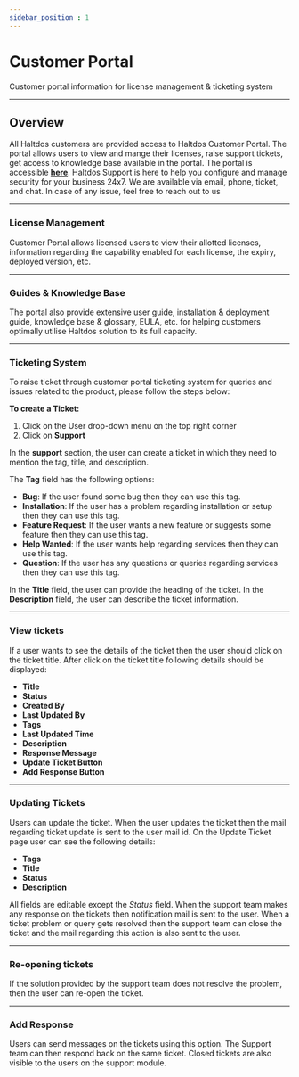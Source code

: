 ```yaml
---
sidebar_position : 1
---
```


# Customer Portal

Customer portal information for license management & ticketing system

---

## Overview

All Haltdos customers are provided access to Haltdos Customer Portal. The portal allows users to view and mange their licenses, raise support tickets, get access to knowledge base available in the portal. The portal is accessible [**here**](https://customer.haltdos.com/).
Haltdos Support is here to help you configure and manage security for your business 24x7. We are available via email, phone, ticket, and chat. In case of any issue, feel free to reach out to us

---

### License Management

Customer Portal allows licensed users to view their allotted licenses, information regarding the capability enabled for each license, the expiry, deployed version, etc.

---

### Guides & Knowledge Base
The portal also provide extensive user guide, installation & deployment guide, knowledge base & glossary, EULA, etc. for helping customers optimally utilise Haltdos solution to its full capacity.

---

### Ticketing System

To raise ticket through customer portal ticketing system for queries and issues related to the product, please follow the steps below:

**To create a Ticket:**  

1. Click on the User drop-down menu on the top right corner
2. Click on **Support**

In the **support** section, the user can create a ticket in which they need to mention the tag, title, and description.  

The **Tag** field has the following options:

 - **Bug**: If the user found some bug then they can use this tag.  
 - **Installation**: If the user has a problem regarding installation or setup then they can use this tag.  
 - **Feature Request**: If the user wants a new feature or suggests some feature then they can use this tag.  
 - **Help Wanted**: If the user wants help regarding services then they can use this tag.  
 - **Question**: If the user has any questions or queries regarding services then they can use this tag.  

In the **Title** field, the user can provide the heading of the ticket.
In the **Description** field, the user can describe the ticket information.

---

### View tickets
If a user wants to see the details of the ticket then the user should click on the ticket title. After click on the ticket title following details should be displayed:  

- **Title**
- **Status**
- **Created By**
- **Last Updated By**
- **Tags**
- **Last Updated Time**
- **Description**
- **Response Message**
- **Update Ticket Button**
- **Add Response Button**

---

### Updating Tickets

Users can update the ticket. When the user updates the ticket then the mail regarding ticket update is sent to the user mail id. On the Update Ticket page user can see the following details:

- **Tags**
- **Title**
- **Status**
- **Description**

All fields are editable except the *Status* field.
When the support team makes any response on the tickets then notification mail is sent to the user. When a ticket problem or query gets resolved then the support team can close the ticket and the mail regarding this action is also sent to the user.

---

### Re-opening tickets
  
If the solution provided by the support team does not resolve the problem, then the user can re-open the ticket.  

---

### Add Response  

Users can send messages on the tickets using this option. The Support team can then respond back on the same ticket.
Closed tickets are also visible to the users on the support module.  
